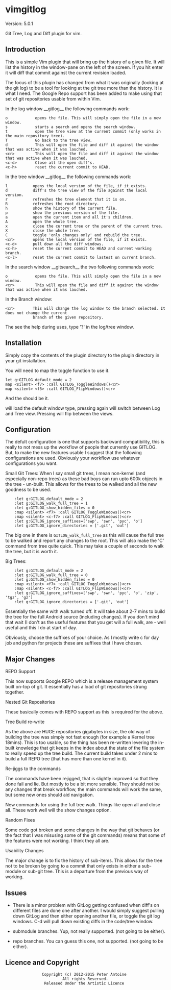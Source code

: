 vimgitlog
=========

Version: 5.0.1

Git Tree, Log and Diff plugin for vim. 

Introduction
------------

This is a simple Vim plugin that will bring up the history of a given file. It will list the history
in the window-pane on the left of the screen. If you hit enter it will diff that commit against the
current revision loaded.

The focus of this plugin has changed from what it was originally (looking at the git log) to be a tool
for looking at the git tree more than the history. It is what I need. The Google Repo support has been
added to make using that set of git repositories usable from within Vim.

In the log window \_\_gitlog\_\_ the following commands work:

    o            opens the file. This will simply open the file in a new window.
    s            starts a search and opens the search window.
    t            open the tree view at the current commit (only works in the main repository tree).
	T            Go back to the tree view.
    d            This will open the file and diff it against the window that was active when it was lauched.
    <cr>         This will open the file and diff it against the window that was active when it was lauched.
    <c-d>        Close all the open diff's.
    <c-h>        reset the current commit to HEAD.

In the tree window \_\_gitlog\_\_ the following commands work:

    l    		opens the local version of the file, if it exists.
    d    		diff's the tree view of the file against the local version.
    r    		refreshes the tree element that it is on.
    R    		refreshes the root directory.
    h    		show the history of the current file.
    p    		show the previous version of the file.
    a    		open the current item and all it's children.
    A    		open the whole tree.
    x    		close the current tree or the parent of the current tree.
    X    		close the whole tree.
    C    		toggle 'only changes only' and rebuild the tree.
    <cr>    	opens the local version of the file, if it exists.
    <c-d>    	pull down all the diff windows.
    <c-h>    	reset the current commit to HEAD and current working branch.
    <c-l>    	reset the current commit to lastest on current branch.

In the search window \_\_gitsearch\_\_ the two following commands work:

    o            opens the file. This will simply open the file in a new window.
    <cr>         This will open the file and diff it against the window that was active when it was lauched.

In the Branch window:

    <cr>        This will change the log window to the branch selected. It does not change the current
                branch of the given repository.

The see the help during uses, type '?' in the log/tree window.

Installation
------------

Simply copy the contents of the plugin directory to the plugin directory in your git installation.

You will need to map the toggle function to use it.

    let g:GITLOG_default_mode = 2
    map <silent> <f7> :call GITLOG_ToggleWindows()<cr>
    map <silent> <f5> :call GITLOG_FlipWindows()<cr>

And the should be it.

<F7> will load the default window type, pressing again will switch between Log and Tree view. Pressing
<F5> will flip between the views.

Configuration
-------------

The defult configuration is one that supports backward compatibility, this is really to not mess up the
workflow of people that currently use GITLOG. But, to make the new features usable I suggest that the
following configurations are used. Obviously your workflow use whatever configurations you want.

Small Git Trees:
When I say small git trees, I mean non-kernel (and especially non-repo trees) as these bad boys can run
upto 600k objects in the tree - un-built. This allows for the trees to be walked and all the new goodness
to be used.

```
    :let g:GITLOG_default_mode = 2
    :let g:GITLOG_walk_full_tree = 1
    :let g:GITLOG_show_hidden_files = 0
	:map <silent> <f7> :call GITLOG_ToggleWindows()<cr>
    :map <silent> <c-f7> :call GITLOG_FlipWindows()<cr>
    :let g:GITLOG_ignore_suffixes=['swp', 'swn', 'pyc', 'o']
    :let g:GITLOG_ignore_directories = ['.git', 'out']
```
The big one in there is `GITLOG_walk_full_tree` as this will cause the full tree to be walked and report
any changes to the root. This will also make the 'C' command from tree quite quick. This may take a couple
of seconds to walk the tree, but it is worth it.

Big Trees:
```
    :let g:GITLOG_default_mode = 2
    :let g:GITLOG_walk_full_tree = 0
    :let g:GITLOG_show_hidden_files = 0
	:map <silent> <f7> :call GITLOG_ToggleWindows()<cr>
    :map <silent> <c-f7> :call GITLOG_FlipWindows()<cr>
    :let g:GITLOG_ignore_suffixes=['swp', 'swn', 'pyc', 'o', 'zip', 'tgz', 'gz']
    :let g:GITLOG_ignore_directories = ['.git', 'out']
```
Essentially the same with walk turned off. It will take about 2-7 mins to build the tree for the full
Android source (including changes). If you don't mind that wait (I don't as the useful features that
you get will a full walk, are - well useful and this I do at start of day.

Obviously, choose the suffixes of your choice. As I mostly write c for day job and python for projects
these are suffixes that I have chosen.

Major Changes
-------------

REPO Support

This now supports Google REPO which is a release management system built on-top of git. It essentially
has a load of git repositories strung together.

Nested Git Repositories

These basically comes with REPO support as this is required for the above.

Tree Build re-write

As the above are HUGE repositories gigabytes in size, the old way of building the tree was simply not
fast enough (for example a Kernel tree 18mins). This is too usable, so the thing has been re-written
levering the in-built knowledge that git keeps in the index about the state of the file system to really
speed up the tree build. The current build takes under 2 mins to build a full REPO tree (that has more
than one kernel in it).

Re-jiggs to the commands

The commands have been rejigged, that is slightly improved so that they done fail and lie. But mostly
to be a bit more sensible. They should not be any changes that break workflow, the main commands will
work the same, but some new ones should aid navigation.

New commands for using the full tree walk. Things like open all and close all. These work well will
the show changes option.

Random Fixes

Some code got broken and some changes in the way that git behaves (or the fact that I was misusing some
of the git commands) means that some of the features were not working. I think they all are.

Usability Changes

The major change is to fix the history of sub-items. This allows for the tree not to be broken by going
to a commit that only exists in either a sub-module or sub-git tree. This is a departure from the
previous way of working.

Issues
------

- There is a minor problem with GitLog getting confused when diff's on different files are done one after
another. I would simply suggest pulling down GitLog and then either opening another file, or toggle the
git log windows. C-d will pull down existing diffs in the code/tree window.

- submodule branches. Yup, not really supported. (not going to be either).

- repo branches. You can guess this one, not supported. (not going to be either).


Licence and Copyright
---------------------
                    Copyright (c) 2012-2015 Peter Antoine
                             All rights Reserved.
                     Released Under the Artistic Licence
